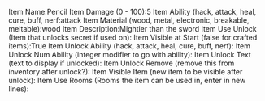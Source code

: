 Item Name:Pencil
Item Damage (0 - 100):5
Item Ability (hack, attack, heal, cure, buff, nerf:attack
Item Material (wood, metal, electronic, breakable, meltable):wood
Item Description:Mightier than the sword
Item Use Unlock (Item that unlocks secret if used on):
Item Visible at Start (false for crafted items):True
Item Unlock Ability (hack, attack, heal, cure, buff, nerf):
Item Unlock Num Ability (integer modifier to go with ability):
Item Unlock Text (text to display if unlocked):
Item Unlock Remove (remove this from inventory after unlock?):
Item Visible Item (new item to be visible after unlock):
Item Use Rooms (Rooms the item can be used in, enter in new lines):
